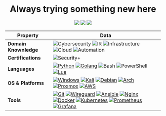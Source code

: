 <h1 align="center">Always trying something new here</h1>

<div align="center">
  <a href="https://github.com/EmanG7"><img src="https://img.shields.io/badge/EmanG7-555555?logo=Github"></a>
  <a href="https://emang7.github.io/"><img src="https://img.shields.io/badge/blog-updating-brightgreen"></a>
  <a href="https://www.linkedin.com/in/elijah-iverson/"><img src="https://img.shields.io/badge/linkedin-047cb4?logo=linkedin"></a>
</div>

<div align="center">

| Property              | Data        |
|-----------------------|-------------|
| **Domain Knownledge** | ![Cybersecurity](https://img.shields.io/badge/Cybersecurity-E81416) ![IR](https://img.shields.io/badge/Incident%20response-FFA500) ![Infrastructure](https://img.shields.io/badge/Infrastructure-79C314) ![Cloud](https://img.shields.io/badge/Cloud-487DE7) ![Automation](https://img.shields.io/badge/Automation-4B369D) |
| **Certifications**    | ![Security+](https://img.shields.io/badge/CompTIA%20Security+%20ce-ee2f25) |
| **Languages**         | [![Python](https://img.shields.io/badge/Python-306a98?logo=Python&logoColor=fcdf5a)](https://www.python.org/) [![Golang](https://img.shields.io/badge/Go-00ADD8?logo=go&logoColor=white)](https://go.dev/) ![Bash](https://img.shields.io/badge/Bash-444444?logo=GnuBash) ![PowerShell](https://img.shields.io/badge/Powershell-2CA5E0?logo=powershell&logoColor=white) [![Lua](https://img.shields.io/badge/Lua-2C2D72?logo=lua&logoColor=white)](https://www.lua.org/) |
| **OS & Platforms**    | [![Windows](https://img.shields.io/badge/Windows-0078D6?logo=windows&logoColor=white)](https://www.microsoft.com/en-us/windows/?r=1) [![Kali](https://img.shields.io/badge/Kali-557C94?logo=kali-linux&logoColor=white)](https://www.kali.org/) [![Debian](https://img.shields.io/badge/Debian-A81D33?logo=debian&logoColor=white)](https://www.debian.org/) [![Arch](https://img.shields.io/badge/Arch-1793D1?logo=arch-linux&logoColor=white)](https://archlinux.org/) [![Proxmox](https://img.shields.io/badge/Proxmox-010001?logo=proxmox)](https://proxmox.com/en/) [![AWS](https://img.shields.io/badge/AWS-010001?logo=AmazonAWS)](https://aws.amazon.com/) |
| **Tools**             | [![Git](https://img.shields.io/badge/Git-444444?logo=git)](https://git-scm.com/) [![Wireguard](https://img.shields.io/badge/Wireguard-8c151c?logo=wireguard)](https://www.wireguard.com/) [![Ansible](https://img.shields.io/badge/Ansible-010001?logo=ansible)](https://www.ansible.com/) [![Nginx](https://img.shields.io/badge/Nginx-009738?logo=nginx)](https://www.nginx.com/) [![Docker](https://img.shields.io/badge/Docker-2496ED?logo=docker&logoColor=white)](https://www.docker.com) [![Kubernetes](https://img.shields.io/badge/Kubernetes-336ce4?logo=Kubernetes&logoColor=white)](https://kubernetes.io/) [![Prometheus](https://img.shields.io/badge/Prometheus-e7522d?logo=Prometheus&logoColor=white)](https://prometheus.io/) [![Grafana](https://img.shields.io/badge/Grafana-010001?logo=Grafana)](https://grafana.com/) |

</div>


